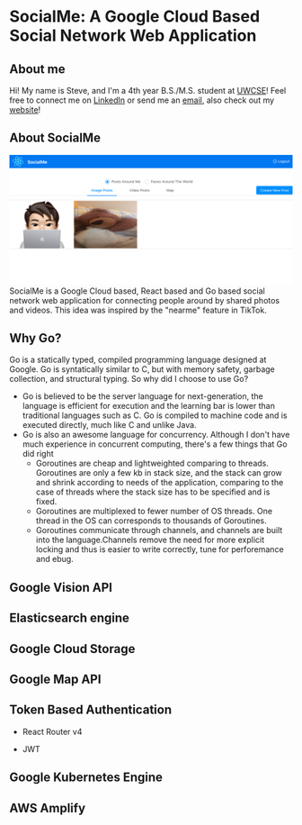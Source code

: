# SocialMe: A Google Cloud Based Social Network Web Application
## About me
Hi! My name is Steve, and I'm a 4th year B.S./M.S. student at [UWCSE](https://www.cs.washington.edu)! Feel free to connect me on [LinkedIn](https://www.linkedin.com/in/steve-ma/) or send me an [email](mailto:%20bochenma@cs.washington.edu), also check out my [website](https://mastevb.github.io/steve_ma_uwcse.io/)!

## About SocialMe
![Photos](https://github.com/mastevb/SocialMe/blob/master/socialme-web/src/assets/images/Screen%20Shot%202020-08-02%20at%208.44.03%20PM.png)
SocialMe is a Google Cloud based, React based and Go based social network web application for connecting people around by shared photos and videos. This idea was inspired by the "nearme" feature in TikTok.

## Why Go?
Go is a statically typed, compiled programming language designed at Google. Go is syntatically similar to C, but with memory safety, garbage collection, and structural typing.
So why did I choose to use Go?
* Go is believed to be the server language for next-generation, the language is efficient for execution and the learning bar is lower than traditional languages such as C. Go is compiled to machine code and is executed directly, much like C and unlike Java.
* Go is also an awesome language for concurrency. Although I don't have much experience in concurrent computing, there's a few things that Go did right
    * Goroutines are cheap and lightweighted comparing to threads. Goroutines are only a few kb in stack size, and the stack can grow and shrink according to needs of the application, comparing to the case of threads where the stack size has to be specified and is fixed.
    * Goroutines are multiplexed to fewer number of OS threads. One thread in the OS can corresponds to thousands of Goroutines.
    * Goroutines communicate through channels, and channels are built into the language.Channels remove the need for more explicit locking and thus is easier to write correctly, tune for perforemance and ebug.

## Google Vision API

## Elasticsearch engine

## Google Cloud Storage

## Google Map API

## Token Based Authentication

* React Router v4

* JWT

##  Google Kubernetes Engine

## AWS Amplify

